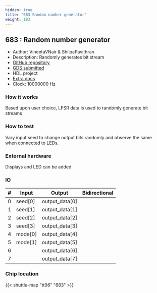 ```yaml
---
hidden: true
title: "683 Random number generator"
weight: 183
---
```


## 683 : Random number generator

* Author: VineetaVNair &amp; ShilpaPavithran
* Description: Randomly generates bit stream
* [GitHub repository](https://github.com/vinizz/tt06-RNG)
* [GDS submitted](https://github.com/vinizz/tt06-RNG/actions/runs/8755179782)
* HDL project
* [Extra docs]()
* Clock: 10000000 Hz

<!---

This file is used to generate your project datasheet. Please fill in the information below and delete any unused
sections.

You can also include images in this folder and reference them in the markdown. Each image must be less than
512 kb in size, and the combined size of all images must be less than 1 MB.
-->


### How it works

Based upon user choice, LFSR data is used to randomly generate bit streams

### How to test

Vary input seed to change output bits randomly and observe the same when connected to LEDs.

### External hardware

Displays and LED can be added


### IO

| #             | Input    | Output   | Bidirectional   |
| ------------- | -------- | -------- | --------------- |
| 0 | seed[0]  | output_data[0]  |      |
| 1 | seed[1]  | output_data[1]  |      |
| 2 | seed[2]  | output_data[2]  |      |
| 3 | seed[3]  | output_data[3]  |      |
| 4 | mode[0]  | output_data[4]  |      |
| 5 | mode[1]  | output_data[5]  |      |
| 6 |   | output_data[6]  |      |
| 7 |   | output_data[7]  |      |


### Chip location

{{< shuttle-map "tt06" "683" >}}
